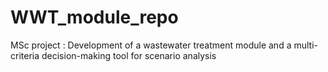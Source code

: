 # WWT_module_repo
 MSc project : Development of a wastewater treatment module and a multi-criteria decision-making tool for scenario analysis
